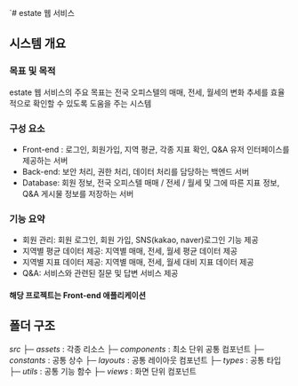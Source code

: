 `# estate 웹 서비스

## 시스템 개요

### 목표 및 목적
estate 웹 서비스의 주요 목표는 전국 오피스텔의 매매, 전세, 월세의 변화 추세를 효율적으로 확인할 수 있도록 도움을 주는 시스템

### 구성 요소
- Front-end : 로그인, 회원가입, 지역 평균, 각종 지표 확인, Q&A 유저 인터페이스를 제공하는 서버
- Back-end: 보안 처리, 권한 처리, 데이터 처리를 담당하는 백엔드 서버
- Database: 회원 정보, 전국 오피스텔 매매 / 전세 / 월세 및 그에 따른 지표 정보, Q&A 게시물 정보를 저장하는 서버

### 기능 요약
- 회원 관리: 회원 로그인, 회원 가입, SNS(kakao, naver)로그인 기능 제공
- 지역별 평균 데이터 제공: 지역별 매매, 전세, 월세 평균 데이터 제공
- 지역별 지표 데이터 제공: 지역별 매매, 전세, 월세 대비 지표 데이터 제공
- Q&A: 서비스와 관련된 질문 및 답변 서비스 제공

#### 해당 프로젝트는 Front-end 애플리케이션

## 폴더 구조
*src*
├─ *assets* : 각종 리소스
├─ *components* : 최소 단위 공통 컴포넌트
├─ *constants* : 공통 상수
├─ *layouts* : 공통 레이아웃 컴포넌트
├─ *types* : 공통 타입
├─ *utils* : 공통 기능 함수
├─ *views* : 화면 단위 컴포넌트